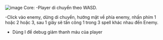 ![image](https://github.com/user-attachments/assets/02743daf-ba4e-4c0d-8776-a1e1f003f159)
Core:
  -Player di chuyển theo WASD.
  
  -Click vào enemy, dừng di chuyển, hướng mặt về phía enemy, nhấn phím 1 hoặc 2 hoặc 3, sau 1 giây sẽ tấn công 1 trong 3 spell khác nhau đến Enemy.
  - Dùng I để debug giảm thanh máu của player
